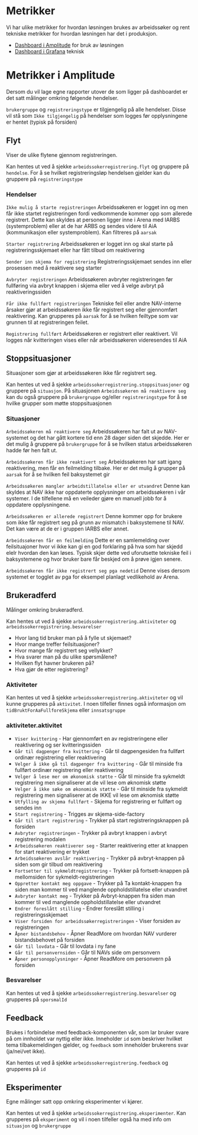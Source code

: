 # Metrikker

Vi har ulike metrikker for hvordan løsningen brukes av arbeidssøker og rent tekniske metrikker for hvordan løsningen har det i produksjon.

-   [Dashboard i Amplitude](https://analytics.amplitude.com/nav/dashboard/jbs02pj) for bruk av løsningen
-   [Dashboard i Grafana](https://grafana.nais.io/d/000000283/nais-app-dashbord?orgId=1&refresh=1m&var-interval=$__auto_interval_interval&var-datasource=prod-gcp&var-team=tbd&var-app=poa-arbeidssokerregistrering&var-namespace=paw&var-docker_image=c6938a0fe9fbc0cd6076ebb2ffa13e1069e6f4ce&var-ingress_url=All) teknisk

# Metrikker i Amplitude

Dersom du vil lage egne rapporter utover de som ligger på dashboardet er det satt målinger omkring følgende hendelser.

`brukergruppe` og `registreringstype` er tilgjengelig på alle hendelser. Disse vil stå som `Ikke tilgjengelig` på hendelser som logges før opplysningene er hentet (typisk på forsiden)

## Flyt

Viser de ulike flytene gjennom registreringen.

Kan hentes ut ved å sjekke `arbeidssokerregistrering.flyt` og gruppere på `hendelse`.
For å se hvilket registreringsløp hendelsen gjelder kan du gruppere på `registreringstype`

### Hendelser

`Ikke mulig å starte registreringen`
Arbeidssøkeren er logget inn og men får ikke startet registreringen fordi vedkommende kommer opp som allerede registrert.
Dette kan skyldes at personen ligger inne i Arena med IARBS (systemproblem) eller at de har ARBS og sendes videre til AiA (kommunikasjon eller systemproblem).
Kan filtreres på `aarsak`

`Starter registrering`
Arbeidssøkeren er logget inn og skal starte på registreringsskjemaet eller har fått tilbud om reaktivering

`Sender inn skjema for registrering`
Registreringsskjemaet sendes inn eller prosessen med å reaktivere seg starter

`Avbryter registreringen`
Arbeidssøkeren avbryter registreringen før fullføring via avbryt knappen i skjema eller ved å velge avbryt på reaktiveringssiden

`Får ikke fullført registreringen`
Tekniske feil eller andre NAV-interne årsaker gjør at arbeidssøkeren ikke får registrert seg eller gjennomført reaktivering.
Kan grupperes på `aarsak` for å se hvilken feiltype som var grunnen til at registreringen feilet.

`Registrering fullført`
Arbeidssøkeren er registrert eller reaktivert.
Vil logges når kvitteringen vises eller når arbeidssøkeren videresendes til AiA

## Stoppsituasjoner

Situasjoner som gjør at arbeidssøkeren ikke får registrert seg.

Kan hentes ut ved å sjekke `arbeidssokerregistrering.stoppsituasjoner` og gruppere på `situasjon`.
På situasjonen `Arbeidssøkeren må reaktivere seg` kan du også gruppere på `brukergruppe` og/eller `registreringstype` for å se hvilke grupper som møtte stoppsituasjonen

### Situasjoner

`Arbeidssøkeren må reaktivere seg`
Arbeidssøkeren har falt ut av NAV-systemet og det har gått kortere tid enn 28 dager siden det skjedde.
Her er det mulig å gruppere på `brukergruppe` for å se hvilken status arbeidssøkeren hadde før hen falt ut.

`Arbeidssøkeren får ikke reaktivert seg`
Arbeidssøkeren har satt igang reaktivering, men får en feilmelding tilbake.
Her er det mulig å grupper på `aarsak` for å se hvilken feil baksystemet gir

`Arbeidssøkeren mangler arbeidstillatelse eller er utvandret`
Denne kan skyldes at NAV ikke har oppdaterte opplysninger om arbeidssøkeren i vår systemer.
I de tilfellene må en veileder gjøre en manuell jobb for å oppdatere opplysningene.

`Arbeidssøkeren er allerede registrert`
Denne kommer opp for brukere som ikke får registrert seg på grunn av mismatch i baksystemene til NAV.
Det kan være at de er i gruppen IARBS eller annet.

`Arbeidssøkeren får en feilmelding`
Dette er en samlemelding over feilsituajoner hvor vi ikke kan gi en god forklaring på hva som har skjedd elelr hvordan den kan løses.
Typisk skjer dette ved uforutsette tekniske feil i baksystemene og hvor bruker bare får beskjed om å prøve igjen senere.

`Arbeidssøkeren får ikke registrert seg pga nedetid`
Denne vises dersom systemet er togglet av pga for eksempel planlagt vedlikehold av Arena.

## Brukeradferd

Målinger omkring brukeradferd.

Kan hentes ut ved å sjekke `arbeidssokerregistrering.aktiviteter` og `arbeidssokerregistrering.besvarelser`

-   Hvor lang tid bruker man på å fylle ut skjemaet?
-   Hvor mange treffer feilsituasjoner?
-   Hvor mange får registrert seg vellykket?
-   Hva svarer man på du ulike spørsmålene?
-   Hvilken flyt havner brukeren på?
-   Hva gjør de etter registrering?

### Aktiviteter

Kan hentes ut ved å sjekke `arbeidssokerregistrering.aktiviteter` og vil kunne grupperes på `aktivitet`.
I noen tilfeller finnes også informasjon om `tidBruktForAaFullforeSkjema` eller `innsatsgruppe`

### aktiviteter.aktivitet

-   `Viser kvittering` - Har gjennomført en av registreringene eller reaktivering og ser kvitteringssiden
-   `Går til dagpenger fra kvittering` - Går til dagpengesiden fra fullført ordinær registrering eller reaktivering
-   `Velger å ikke gå til dagpenger fra kvittering` - Går til minside fra fullført ordinær registrering eller reaktivering
-   `Velger å lese mer om økonomisk støtte` - Går til minside fra sykmeldt registrering men signaliserer at de vil lese om øknomisk støtte
-   `Velger å ikke søke om økonomisk støtte` - Går til minside fra sykmeldt registrering men signaliserer at de IKKE vil lese om øknomisk støtte
-   `Utfylling av skjema fullført` - Skjema for registrering er fullført og sendes inn
-   `Start registrering` - Trigges av skjema-side-factory
-   `Går til start registrering` - Trykker på start registreringsknappen på forsiden
-   `Avbryter registreringen` - Trykker på avbryt knappen i avbryt registrering modalen
-   `Arbeidssøkeren reaktiverer seg` - Starter reaktivering etter at knappen for start reaktivering er trykket
-   `Arbeidssøkeren avslår reaktivering` - Trykker på avbryt-knappen på siden som gir tilbud om reaktivering
-   `Fortsetter til sykmeldtregistrering` - Trykker på fortsett-knappen på mellomsiden for sykmeldt-registreringen
-   `Oppretter kontakt meg oppgave` - Trykker på Ta kontakt-knappen fra siden man kommer til ved manglende oppholdstillatelse eller utvandret
-   `Avbryter kontakt meg` - Trykker på Avbryt-knappen fra siden man kommer til ved manglende oppholdstillatelse eller utvandret
-   `Endrer foreslått stilling` - Endrer foreslått stilling i registreringsskjemaet
-   `Viser forsiden for arbeidssøkerregistreringen` - Viser forsiden av registreringen
-   `Åpner bistandsbehov` - Åpner ReadMore om hvordan NAV vurderer bistandsbehovet på forsiden
-   `Går til lovdata` - Går til lovdata i ny fane
-   `Går til personvernsiden` - Går til NAVs side om personvern
-   `Åpner personopplysninger` - Åpner ReadMore om personvern på forsiden

### Besvarelser

Kan hentes ut ved å sjekke `arbeidssokerregistrering.besvarelser` og grupperes på `sporsmalId`

## Feedback

Brukes i forbindelse med feedback-komponenten vår, som lar bruker svare på om innholdet var nyttig eller ikke.
Inneholder `id` som beskriver hvilket tema tilbakemeldingen gjelder, og `feedback` som inneholder brukerens svar (ja/nei/vet ikke).

Kan hentes ut ved å sjekke `arbeidssokerregistrering.feedback` og grupperes på `id`

## Eksperimenter

Egne målinger satt opp omkring eksperimenter vi kjører.

Kan hentes ut ved å sjekke `arbeidssokerregistrering.eksperimenter`.
Kan grupperes på `eksperiment` og vil i noen tilfeller også ha med info om `situasjon` og `brukergruppe`
